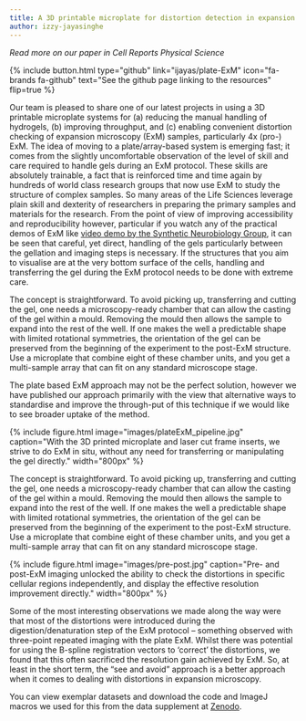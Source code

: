 ```yaml
---
title: A 3D printable microplate for distortion detection in expansion microscopy
author: izzy-jayasinghe
---
```


_Read more on our paper in Cell Reports Physical Science_

{%
  include button.html
  type="github"
  link="ijayas/plate-ExM"
  icon="fa-brands fa-github"
  text="See the github page linking to the resources"
  flip=true
%}

Our team is pleased to share one of our latest projects in using a 3D printable microplate systems for (a) reducing the manual handling of hydrogels, (b) improving throughput, and (c) enabling convenient distortion checking of expansion microscopy (ExM) samples, particularly 4x (pro-) ExM. The idea of moving to a plate/array-based system is emerging fast; it comes from the slightly uncomfortable observation of the level of skill and care required to handle gels during an ExM protocol. These skills are absolutely trainable, a fact that is reinforced time and time again by hundreds of world class research groups that now use ExM to study the structure of complex samples. So many areas of the Life Sciences leverage plain skill and dexterity of researchers in preparing the primary samples and materials for the research. From the point of view of improving accessibility and reproducibility however, particular if you watch any of the practical demos of ExM like [video demo by the Synthetic Neurobiology Group](https://youtu.be/OksNCAJwxVI?si=uzPSKXGk9Q9cmv5_), it can be seen that careful, yet direct, handling of the gels particularly between the gellation and imaging steps is necessary. If the structures that you aim to visualise are at the very bottom surface of the cells, handling and transferring the gel during the ExM protocol needs to be done with extreme care.

The concept is straightforward. To avoid picking up, transferring and cutting the gel, one needs a microscopy-ready chamber that can allow the casting of the gel within a mould. Removing the mould then allows the sample to expand into the rest of the well. If one makes the well a predictable shape with limited rotational symmetries, the orientation of the gel can be preserved from the beginning of the experiment to the post-ExM structure. Use a microplate that combine eight of these chamber units, and you get a multi-sample array that can fit on any standard microscope stage.

The plate based ExM approach may not be the perfect solution, however we have published our approach primarily with the view that alternative ways to standardise and improve the through-put of this technique if we would like to see broader uptake of the method. 

{%
  include figure.html
  image="images/plateExM_pipeline.jpg"
  caption="With the 3D printed microplate and laser cut frame inserts, we strive to do ExM in situ, without any need for transferring or manipulating the gel directly."
  width="800px"
%}

The concept is straightforward. To avoid picking up, transferring and cutting the gel, one needs a microscopy-ready chamber that can allow the casting of the gel within a mould. Removing the mould then allows the sample to expand into the rest of the well. If one makes the well a predictable shape with limited rotational symmetries, the orientation of the gel can be preserved from the beginning of the experiment to the post-ExM structure. Use a microplate that combine eight of these chamber units, and you get a multi-sample array that can fit on any standard microscope stage.

{%
  include figure.html
  image="images/pre-post.jpg"
  caption="Pre- and post-ExM imaging unlocked the ability to check the distortions in specific cellular regions independently, and display the effective resolution improvement directly."
  width="800px"
%}

Some of the most interesting observations we made along the way were that most of the distortions were introduced during the digestion/denaturation step of the ExM protocol – something observed with three-point repeated imaging with the plate ExM. Whilst there was potential for using the B-spline registration vectors to ‘correct’ the distortions, we found that this often sacrificed the resolution gain achieved by ExM. So, at least in the short term, the “see and avoid” approach is a better approach when it comes to dealing with distortions in expansion microscopy. 

You can view exemplar datasets and download the code and ImageJ macros we used for this from the data supplement at [Zenodo](https://doi.org/10.5281/zenodo.8381689).
